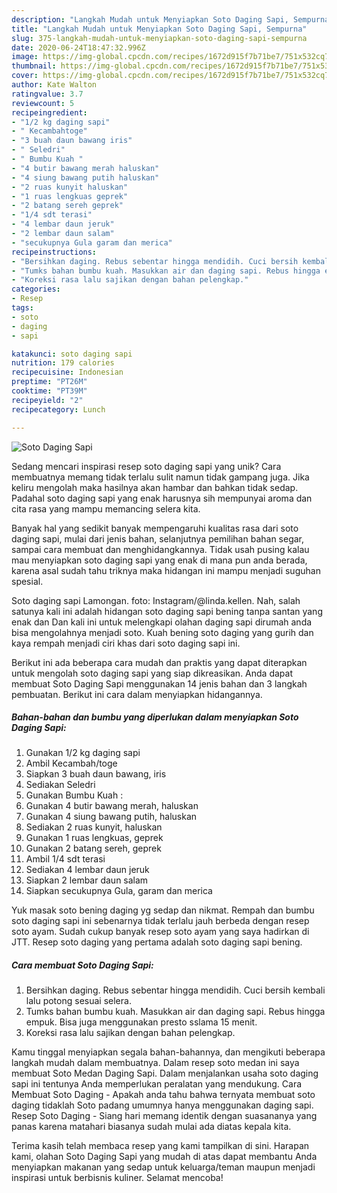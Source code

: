 ```yaml
---
description: "Langkah Mudah untuk Menyiapkan Soto Daging Sapi, Sempurna"
title: "Langkah Mudah untuk Menyiapkan Soto Daging Sapi, Sempurna"
slug: 375-langkah-mudah-untuk-menyiapkan-soto-daging-sapi-sempurna
date: 2020-06-24T18:47:32.996Z
image: https://img-global.cpcdn.com/recipes/1672d915f7b71be7/751x532cq70/soto-daging-sapi-foto-resep-utama.jpg
thumbnail: https://img-global.cpcdn.com/recipes/1672d915f7b71be7/751x532cq70/soto-daging-sapi-foto-resep-utama.jpg
cover: https://img-global.cpcdn.com/recipes/1672d915f7b71be7/751x532cq70/soto-daging-sapi-foto-resep-utama.jpg
author: Kate Walton
ratingvalue: 3.7
reviewcount: 5
recipeingredient:
- "1/2 kg daging sapi"
- " Kecambahtoge"
- "3 buah daun bawang iris"
- " Seledri"
- " Bumbu Kuah "
- "4 butir bawang merah haluskan"
- "4 siung bawang putih haluskan"
- "2 ruas kunyit haluskan"
- "1 ruas lengkuas geprek"
- "2 batang sereh geprek"
- "1/4 sdt terasi"
- "4 lembar daun jeruk"
- "2 lembar daun salam"
- "secukupnya Gula garam dan merica"
recipeinstructions:
- "Bersihkan daging. Rebus sebentar hingga mendidih. Cuci bersih kembali lalu potong sesuai selera."
- "Tumks bahan bumbu kuah. Masukkan air dan daging sapi. Rebus hingga empuk. Bisa juga menggunakan presto sslama 15 menit."
- "Koreksi rasa lalu sajikan dengan bahan pelengkap."
categories:
- Resep
tags:
- soto
- daging
- sapi

katakunci: soto daging sapi 
nutrition: 179 calories
recipecuisine: Indonesian
preptime: "PT26M"
cooktime: "PT39M"
recipeyield: "2"
recipecategory: Lunch

---
```



![Soto Daging Sapi](https://img-global.cpcdn.com/recipes/1672d915f7b71be7/751x532cq70/soto-daging-sapi-foto-resep-utama.jpg)

Sedang mencari inspirasi resep soto daging sapi yang unik? Cara membuatnya memang tidak terlalu sulit namun tidak gampang juga. Jika keliru mengolah maka hasilnya akan hambar dan bahkan tidak sedap. Padahal soto daging sapi yang enak harusnya sih mempunyai aroma dan cita rasa yang mampu memancing selera kita.

Banyak hal yang sedikit banyak mempengaruhi kualitas rasa dari soto daging sapi, mulai dari jenis bahan, selanjutnya pemilihan bahan segar, sampai cara membuat dan menghidangkannya. Tidak usah pusing kalau mau menyiapkan soto daging sapi yang enak di mana pun anda berada, karena asal sudah tahu triknya maka hidangan ini mampu menjadi suguhan spesial.

Soto daging sapi Lamongan. foto: Instagram/@linda.kellen. Nah, salah satunya kali ini adalah hidangan soto daging sapi bening tanpa santan yang enak dan Dan kali ini untuk melengkapi olahan daging sapi dirumah anda bisa mengolahnya menjadi soto. Kuah bening soto daging yang gurih dan kaya rempah menjadi ciri khas dari soto daging sapi ini.


Berikut ini ada beberapa cara mudah dan praktis yang dapat diterapkan untuk mengolah soto daging sapi yang siap dikreasikan. Anda dapat membuat Soto Daging Sapi menggunakan 14 jenis bahan dan 3 langkah pembuatan. Berikut ini cara dalam menyiapkan hidangannya.

<!--inarticleads1-->

##### Bahan-bahan dan bumbu yang diperlukan dalam menyiapkan Soto Daging Sapi:

1. Gunakan 1/2 kg daging sapi
1. Ambil  Kecambah/toge
1. Siapkan 3 buah daun bawang, iris
1. Sediakan  Seledri
1. Gunakan  Bumbu Kuah :
1. Gunakan 4 butir bawang merah, haluskan
1. Gunakan 4 siung bawang putih, haluskan
1. Sediakan 2 ruas kunyit, haluskan
1. Gunakan 1 ruas lengkuas, geprek
1. Gunakan 2 batang sereh, geprek
1. Ambil 1/4 sdt terasi
1. Sediakan 4 lembar daun jeruk
1. Siapkan 2 lembar daun salam
1. Siapkan secukupnya Gula, garam dan merica


Yuk masak soto bening daging yg sedap dan nikmat. Rempah dan bumbu soto daging sapi ini sebenarnya tidak terlalu jauh berbeda dengan resep soto ayam. Sudah cukup banyak resep soto ayam yang saya hadirkan di JTT. Resep soto daging yang pertama adalah soto daging sapi bening. 

<!--inarticleads2-->

##### Cara membuat Soto Daging Sapi:

1. Bersihkan daging. Rebus sebentar hingga mendidih. Cuci bersih kembali lalu potong sesuai selera.
1. Tumks bahan bumbu kuah. Masukkan air dan daging sapi. Rebus hingga empuk. Bisa juga menggunakan presto sslama 15 menit.
1. Koreksi rasa lalu sajikan dengan bahan pelengkap.


Kamu tinggal menyiapkan segala bahan-bahannya, dan mengikuti beberapa langkah mudah dalam membuatnya. Dalam resep soto medan ini saya membuat Soto Medan Daging Sapi. Dalam menjalankan usaha soto daging sapi ini tentunya Anda memperlukan peralatan yang mendukung. Cara Membuat Soto Daging - Apakah anda tahu bahwa ternyata membuat soto daging tidaklah Soto padang umumnya hanya menggunakan daging sapi. Resep Soto Daging - Siang hari memang identik dengan suasananya yang panas karena matahari biasanya sudah mulai ada diatas kepala kita. 

Terima kasih telah membaca resep yang kami tampilkan di sini. Harapan kami, olahan Soto Daging Sapi yang mudah di atas dapat membantu Anda menyiapkan makanan yang sedap untuk keluarga/teman maupun menjadi inspirasi untuk berbisnis kuliner. Selamat mencoba!
